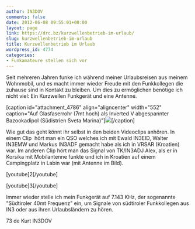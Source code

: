 ```yaml
---
author: IN3DOV
comments: false
date: 2012-06-08 09:55:01+00:00
layout: page
link: https://drc.bz/kurzwellenbetrieb-im-urlaub/
slug: kurzwellenbetrieb-im-urlaub
title: Kurzwellenbetrieb im Urlaub
wordpress_id: 4774
categories:
- Funkamateure stellen sich vor
---
```


Seit mehreren Jahren funke ich während meiner Urlaubsreisen aus meinem Wohnmobil, und es macht immer wieder Freude mit den Funkkollegen die zuhause sind in Kontakt zu bleiben. Um dies zu ermöglichen benötige ich nicht viel: Ein Kurzwellen Funkgerät und eine Antenne.

[caption id="attachment_4786" align="aligncenter" width="552" caption="Auf Glasfaserrohr (7mt hoch) als Inverted V abgespannter Bazookadipol (Südistrien Sveta Marina)"][![](https://drc.bz/wp-content/uploads/2012/06/IMG_0989-1024x764.jpg)](https://drc.bz/wp-content/uploads/2012/06/IMG_0989.jpg)[/caption]

Wie gut das geht könnt ihr selbst in den beiden Videoclips anhören. In einem Clip  hört man ein QSO welches ich mit Ewald IN3EID, Walter IN3EMW und Markus IN3ADF gemacht habe als ich in VRSAR (Kroatien) war. Im anderen Clip hört man das Signal von TK/IN3ADJ Alex, als er in Korsika mit Mobilantenne funkte und ich in Kroatien auf einem Campingplatz in Labin war (mit Antenne im Bild).


[youtube]2[/youtube]







[youtube]3[/youtube]







Immer wieder stelle ich mein Funkgerät auf 7.143 KHz, der sogenannte "Südtiroler 40mt Frequenz" ein, um Signale von südtiroler Funkkollegen aus IN3 oder aus ihren Urlaubsländern zu hören.


73 de Kurt IN3DOV


